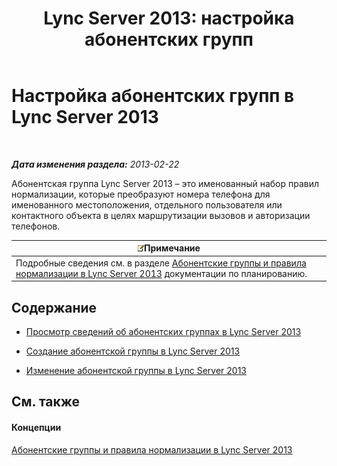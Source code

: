 ﻿---
title: 'Lync Server 2013: настройка абонентских групп'
TOCTitle: Настройка абонентских групп
ms:assetid: d4a4d803-f1a8-4ed9-907e-5f532a0f6c6b
ms:mtpsurl: https://technet.microsoft.com/ru-ru/library/Gg398922(v=OCS.15)
ms:contentKeyID: 49311292
ms.date: 05/19/2016
mtps_version: v=OCS.15
ms.translationtype: HT
---

# Настройка абонентских групп в Lync Server 2013

 

_**Дата изменения раздела:** 2013-02-22_

Абонентская группа Lync Server 2013 – это именованный набор правил нормализации, которые преобразуют номера телефона для именованного местоположения, отдельного пользователя или контактного объекта в целях маршрутизации вызовов и авторизации телефонов.

<table>
<thead>
<tr class="header">
<th><img src="images/Gg398412.note(OCS.15).gif" title="note" alt="note" />Примечание</th>
</tr>
</thead>
<tbody>
<tr class="odd">
<td>Подробные сведения см. в разделе <a href="lync-server-2013-dial-plans-and-normalization-rules.md">Абонентские группы и правила нормализации в Lync Server 2013</a> документации по планированию.</td>
</tr>
</tbody>
</table>


## Содержание

  - [Просмотр сведений об абонентских группах в Lync Server 2013](lync-server-2013-view-dial-plan-information.md)

  - [Создание абонентской группы в Lync Server 2013](lync-server-2013-create-a-dial-plan.md)

  - [Изменение абонентской группы в Lync Server 2013](lync-server-2013-modify-a-dial-plan.md)

## См. также

#### Концепции

[Абонентские группы и правила нормализации в Lync Server 2013](lync-server-2013-dial-plans-and-normalization-rules.md)


